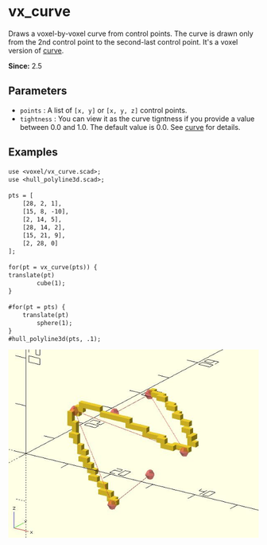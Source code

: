 # vx_curve

Draws a voxel-by-voxel curve from control points. The curve is drawn only from the 2nd control point to the second-last control point. It's a voxel version of [curve](https://openhome.cc/eGossip/OpenSCAD/lib2x-curve.html). 

**Since:** 2.5

## Parameters

- `points` : A list of `[x, y]` or `[x, y, z]` control points.
- `tightness` : You can view it as the curve tigntness if you provide a value between 0.0 and 1.0. The default value is 0.0. See [curve](https://openhome.cc/eGossip/OpenSCAD/lib2x-curve.html) for details.

## Examples

    use <voxel/vx_curve.scad>;
    use <hull_polyline3d.scad>;

    pts = [
        [28, 2, 1],
        [15, 8, -10],
        [2, 14, 5],
        [28, 14, 2],
        [15, 21, 9],
        [2, 28, 0]
    ];

    for(pt = vx_curve(pts)) {
    translate(pt)
            cube(1);
    }

    #for(pt = pts) {
        translate(pt)
            sphere(1);
    }
    #hull_polyline3d(pts, .1);  

![vx_curve](images/lib2x-vx_curve-1.JPG)
